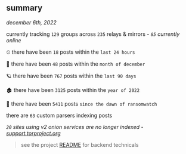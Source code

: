 
## summary
_december 6th, 2022_

currently tracking `129` groups across `235` relays & mirrors - _`85` currently online_

⏲ there have been `18` posts within the `last 24 hours`

🦈 there have been `48` posts within the `month of december`

🪐 there have been `767` posts within the `last 90 days`

🏚 there have been `3125` posts within the `year of 2022`

🦕 there have been `5411` posts `since the dawn of ransomwatch`

there are `63` custom parsers indexing posts

_`20` sites using v2 onion services are no longer indexed - [support.torproject.org](https://support.torproject.org/onionservices/v2-deprecation/)_

> see the project [README](https://github.com/joshhighet/ransomwatch#ransomwatch--) for backend technicals
